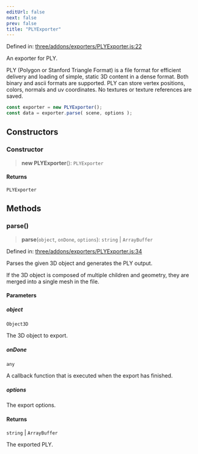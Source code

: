 ```yaml
---
editUrl: false
next: false
prev: false
title: "PLYExporter"
---
```


Defined in: [three/addons/exporters/PLYExporter.js:22](https://github.com/DefinitelyMaybe/three-i18n/blob/fa57b79433d1c349ffb23a78727299c8d4190136/three/addons/exporters/PLYExporter.js#L22)

An exporter for PLY.

PLY (Polygon or Stanford Triangle Format) is a file format for efficient delivery and
loading of simple, static 3D content in a dense format. Both binary and ascii formats are
supported. PLY can store vertex positions, colors, normals and uv coordinates. No textures
or texture references are saved.

```js
const exporter = new PLYExporter();
const data = exporter.parse( scene, options );
```

## Constructors

### Constructor

> **new PLYExporter**(): `PLYExporter`

#### Returns

`PLYExporter`

## Methods

### parse()

> **parse**(`object`, `onDone`, `options`): `string` \| `ArrayBuffer`

Defined in: [three/addons/exporters/PLYExporter.js:34](https://github.com/DefinitelyMaybe/three-i18n/blob/fa57b79433d1c349ffb23a78727299c8d4190136/three/addons/exporters/PLYExporter.js#L34)

Parses the given 3D object and generates the PLY output.

If the 3D object is composed of multiple children and geometry, they are merged into a single mesh in the file.

#### Parameters

##### object

`Object3D`

The 3D object to export.

##### onDone

`any`

A callback function that is executed when the export has finished.

##### options

The export options.

#### Returns

`string` \| `ArrayBuffer`

The exported PLY.

